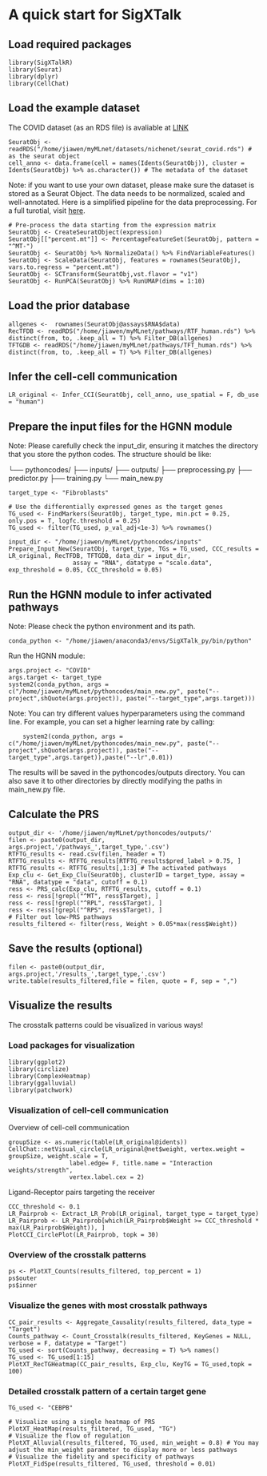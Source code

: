 # A quick start for SigXTalk

## Load required packages
```
library(SigXTalkR)
library(Seurat)
library(dplyr)
library(CellChat)
```

## Load the example dataset
The COVID dataset (as an RDS file) is avaliable at [LINK](https://drive.google.com/file/d/1jZ2dmwpdlWyy6QObghpMOkT9cr085wqH/view?usp=sharing)
```
SeuratObj <- readRDS("/home/jiawen/myMLnet/datasets/nichenet/seurat_covid.rds") # as the seurat object
cell_anno <- data.frame(cell = names(Idents(SeuratObj)), cluster = Idents(SeuratObj) %>% as.character()) # The metadata of the dataset
```
Note: if you want to use your own dataset, please make sure the dataset is stored as a Seurat Object. The data needs to be normalized, scaled and well-annotated.
Here is a simplified pipeline for the data preprocessing. For a full turotial, visit [here](https://satijalab.org/seurat/articles/pbmc3k_tutorial).
```
# Pre-process the data starting from the expression matrix
SeuratObj <- CreateSeuratObject(expression)
SeuratObj[["percent.mt"]] <- PercentageFeatureSet(SeuratObj, pattern = "^MT-")
SeuratObj <- SeuratObj %>% NormalizeData() %>% FindVariableFeatures() 
SeuratObj <- ScaleData(SeuratObj, features = rownames(SeuratObj), vars.to.regress = "percent.mt")
SeuratObj <- SCTransform(SeuratObj,vst.flavor = "v1")
SeuratObj <- RunPCA(SeuratObj) %>% RunUMAP(dims = 1:10)
```

## Load the prior database
```
allgenes <-  rownames(SeuratObj@assays$RNA$data)
RecTFDB <- readRDS("/home/jiawen/myMLnet/pathways/RTF_human.rds") %>% distinct(from, to, .keep_all = T) %>% Filter_DB(allgenes)
TFTGDB <- readRDS("/home/jiawen/myMLnet/pathways/TFT_human.rds") %>% distinct(from, to, .keep_all = T) %>% Filter_DB(allgenes)
```

## Infer the cell-cell communication
```
LR_original <- Infer_CCI(SeuratObj, cell_anno, use_spatial = F, db_use = "human")
```

## Prepare the input files for the HGNN module
Note: Please carefully check the input_dir, ensuring it matches the directory that you store the python codes.
The structure should be like:

└── pythoncodes/
    ├── inputs/
    ├── outputs/
    ├── preprocessing.py
    ├── predictor.py
    ├── training.py
    └── main_new.py
```
target_type <- "Fibroblasts"

# Use the differentially expressed genes as the target genes
TG_used <- FindMarkers(SeuratObj, target_type, min.pct = 0.25, only.pos = T, logfc.threshold = 0.25)
TG_used <- filter(TG_used, p_val_adj<1e-3) %>% rownames()

input_dir <- "/home/jiawen/myMLnet/pythoncodes/inputs"
Prepare_Input_New(SeuratObj, target_type, TGs = TG_used, CCC_results = LR_original, RecTFDB, TFTGDB, data_dir = input_dir,
                  assay = "RNA", datatype = "scale.data", exp_threshold = 0.05, CCC_threshold = 0.05)
```

## Run the HGNN module to infer activated pathways
Note: Please check the python environment and its path. 
```
conda_python <- "/home/jiawen/anaconda3/envs/SigXTalk_py/bin/python"
```
Run the HGNN module:
```
args.project <- "COVID"
args.target <- target_type
system2(conda_python, args = c("/home/jiawen/myMLnet/pythoncodes/main_new.py", paste("--project",shQuote(args.project)), paste("--target_type",args.target)))
```
Note: You can try different values hyperparameters using the command line. For example, you can set a higher learning rate by calling:
```
    system2(conda_python, args = c("/home/jiawen/myMLnet/pythoncodes/main_new.py", paste("--project",shQuote(args.project)), paste("--target_type",args.target)),paste("--lr",0.01))
```
The results will be saved in the pythoncodes/outputs directory. You can also save it to other directories by directly modifying the paths in main_new.py file.

## Calculate the PRS
```
output_dir <- '/home/jiawen/myMLnet/pythoncodes/outputs/'
filen <- paste0(output_dir, args.project,'/pathways_',target_type,'.csv')
RTFTG_results <- read.csv(filen, header = T)
RTFTG_results <- RTFTG_results[RTFTG_results$pred_label > 0.75, ]
RTFTG_results <- RTFTG_results[,1:3] # The activated pathways
Exp_clu <- Get_Exp_Clu(SeuratObj, clusterID = target_type, assay = "RNA", datatype = "data", cutoff = 0.1)
ress <- PRS_calc(Exp_clu, RTFTG_results, cutoff = 0.1)
ress <- ress[!grepl("^MT", ress$Target), ]
ress <- ress[!grepl("^RPL", ress$Target), ]
ress <- ress[!grepl("^RPS", ress$Target), ]
# Filter out low-PRS pathways
results_filtered <- filter(ress, Weight > 0.05*max(ress$Weight))
```

## Save the results (optional)
```
filen <- paste0(output_dir, args.project,'/results_',target_type,'.csv')
write.table(results_filtered,file = filen, quote = F, sep = ",")
```

## Visualize the results
The crosstalk patterns could be visualized in various ways!

### Load packages for visualization
```
library(ggplot2)
library(circlize)
library(ComplexHeatmap)
library(ggalluvial)
library(patchwork)
```
### Visualization of cell-cell communication
Overview of cell-cell communication
```
groupSize <- as.numeric(table(LR_original@idents))
CellChat::netVisual_circle(LR_original@net$weight, vertex.weight = groupSize, weight.scale = T, 
                 label.edge= F, title.name = "Interaction weights/strength",
                 vertex.label.cex = 2)
```
Ligand-Receptor pairs targeting the receiver
```
CCC_threshold <- 0.1
LR_Pairprob <- Extract_LR_Prob(LR_original, target_type = target_type)
LR_Pairprob <- LR_Pairprob[which(LR_Pairprob$Weight >= CCC_threshold * max(LR_Pairprob$Weight)), ]
PlotCCI_CirclePlot(LR_Pairprob, topk = 30)
```

### Overview of the crosstalk patterns
```
ps <- PlotXT_Counts(results_filtered, top_percent = 1)
ps$outer
ps$inner
```

### Visualize the genes with most crosstalk pathways
```
CC_pair_results <- Aggregate_Causality(results_filtered, data_type = "Target")
Counts_pathway <- Count_Crosstalk(results_filtered, KeyGenes = NULL, verbose = F, datatype = "Target")
TG_used <- sort(Counts_pathway, decreasing = T) %>% names()
TG_used <- TG_used[1:15]
PlotXT_RecTGHeatmap(CC_pair_results, Exp_clu, KeyTG = TG_used,topk = 100)
```

### Detailed crosstalk pattern of a certain target gene
```
TG_used <- "CEBPB"

# Visualize using a single heatmap of PRS
PlotXT_HeatMap(results_filtered, TG_used, "TG")
# Visualize the flow of regulation
PlotXT_Alluvial(results_filtered, TG_used, min_weight = 0.8) # You may adjust the min_weight parameter to display more or less pathways
# Visualize the fidelity and specificity of pathways
PlotXT_FidSpe(results_filtered, TG_used, threshold = 0.01)

```


